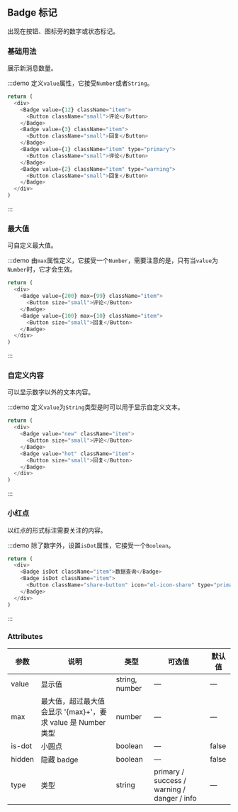 ## Badge 标记

出现在按钮、图标旁的数字或状态标记。

### 基础用法

展示新消息数量。

:::demo 定义`value`属性，它接受`Number`或者`String`。

```js
return (
  <div>
    <Badge value={12} className="item">
      <Button className="small">评论</Button>
    </Badge>
    <Badge value={3} className="item">
      <Button className="small">回复</Button>
    </Badge>
    <Badge value={1} className="item" type="primary">
      <Button className="small">评论</Button>
    </Badge>
    <Badge value={2} className="item" type="warning">
      <Button className="small">回复</Button>
    </Badge>
  </div>
)
```

:::

### 最大值

可自定义最大值。

:::demo 由`max`属性定义，它接受一个`Number`，需要注意的是，只有当`value`为`Number`时，它才会生效。

```js
return (
  <div>
    <Badge value={200} max={99} className="item">
      <Button size="small">评论</Button>
    </Badge>
    <Badge value={100} max={10} className="item">
      <Button size="small">回复</Button>
    </Badge>
  </div>
)
```

:::

### 自定义内容

可以显示数字以外的文本内容。

:::demo 定义`value`为`String`类型是时可以用于显示自定义文本。

```js
return (
  <div>
    <Badge value="new" className="item">
      <Button size="small">评论</Button>
    </Badge>
    <Badge value="hot" className="item">
      <Button size="small">回复</Button>
    </Badge>
  </div>
)
```

:::

### 小红点

以红点的形式标注需要关注的内容。

:::demo 除了数字外，设置`isDot`属性，它接受一个`Boolean`。

```js
return (
  <div>
    <Badge isDot className="item">数据查询</Badge>
    <Badge isDot className="item">
      <Button className="share-button" icon="el-icon-share" type="primary"></Button>
    </Badge>
  </div>
)
```

:::

### Attributes

| 参数   | 说明                                                         | 类型           | 可选值                                      | 默认值 |
| ------ | ------------------------------------------------------------ | -------------- | ------------------------------------------- | ------ |
| value  | 显示值                                                       | string, number | —                                           | —      |
| max    | 最大值，超过最大值会显示 '{max}+'，要求 value 是 Number 类型 | number         | —                                           | —      |
| is-dot | 小圆点                                                       | boolean        | —                                           | false  |
| hidden | 隐藏 badge                                                   | boolean        | —                                           | false  |
| type   | 类型                                                         | string         | primary / success / warning / danger / info | —      |
